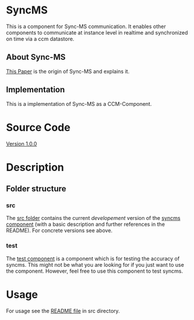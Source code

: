 # SyncMS

This is a component for Sync-MS communication. It enables other components to communicate at instance level in realtime and synchronized on time via a ccm datastore.

## About Sync-MS
[This Paper](https://ieeexplore.ieee.org/document/1181396) is the origin of Sync-MS and explains it.

## Implementation
This is a implementation of Sync-MS as a CCM-Component.

# Source Code
[Version 1.0.0](src/versions/ccm.syncms-1.0.0.js)

# Description

## Folder structure

### src
The [src folder](src) contains the current *developement* version of the [syncms component](src/ccm.syncms.js) (with a basic description and further references in the README). For concrete versions see above.

### test
The [test component](test/ccm.syncmstest.js) is a component which is for testing the accuracy of syncms. This might not be what you are looking for if you just want to use the component. However, feel free to use this component to test syncms.

# Usage
For usage see the [README file](src/) in src directory.

